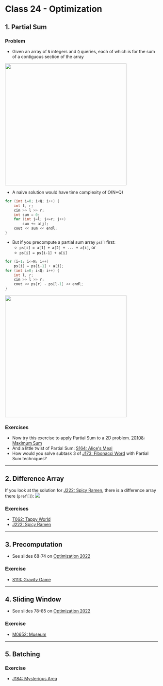 # Class 24 - Optimization
## 1. Partial Sum
### Problem
- Given an array of `N` integers and `Q` queries, each of which is for the sum of a contiguous section of the array

<img src="https://i.imgur.com/1Mqp4vi.png" width="400">

- A naive solution would have time complexity of O(N\*Q)
```cpp
for (int i=0; i<Q; i++) {
    int l, r;
    cin >> l >> r;
    int sum = 0;
    for (int j=l; j<=r; j++)
        sum += a[j];
    cout << sum << endl;
}
```
- But if you precompute a partial sum array `ps[]` first:
    - `ps[i] = a[1] + a[2] + ... + a[i]`, or
    - `ps[i] = ps[i-1] + a[i]`
```cpp
for (i=1; i<=N; i++)
    ps[i] = ps[i-1] + a[i];
for (int i=0; i<Q; i++) {
    int l, r;
    cin >> l >> r;
    cout << ps[r] - ps[l-1] << endl;
}
```
<img src="https://i.imgur.com/STHkK2e.png" width="400">

### Exercises
- Now try this exercise to apply Partial Sum to a 2D problem. [20108: Maximum Sum](https://judge.hkoi.org/task/20108)
- And a little twist of Partial Sum: [S164: Alice's Meal](https://judge.hkoi.org/task/S164)
- How would you solve subtask 3 of [J173: Fibonacci Word](https://judge.hkoi.org/task/J173) with Partial Sum techniques?

---

## 2. Difference Array
If you look at the solution for [J222: Spicy Ramen](https://judge.hkoi.org/task/J222), there is a difference array there (`pref[]`):
![](https://i.imgur.com/ZRlFKTa.jpg)

### Exercises
- [T062: Tappy World](https://judge.hkoi.org/task/T062)
- [J222: Spicy Ramen](https://judge.hkoi.org/task/J222)

---

## 3. Precomputation
- See slides 68-74 on [Optimization 2022](https://assets.hkoi.org/training2022/optimization.pdf)
### Exercise
- [S113: Gravity Game](https://judge.hkoi.org/task/S113)

---

## 4. Sliding Window
- See slides 78-85 on [Optimization 2022](https://assets.hkoi.org/training2022/optimization.pdf)
### Exercise
- [M0652: Museum](https://judge.hkoi.org/task/M0652)

---

## 5. Batching
### Exercise
- [J184: Mysterious Area](https://judge.hkoi.org/task/J184)


